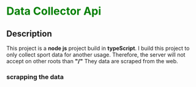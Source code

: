 # <span style="color:green">Data Collector Api</span>

## Description

This project is a **node js** project build in **typeScript**.
I build this project to only collect sport data for another usage. Therefore, the server will not accept
on other roots than **"/"**
They data are scraped from the web.

### scrapping the data
